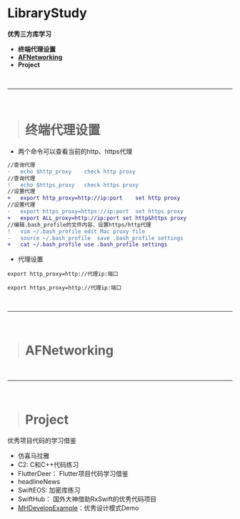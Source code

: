 # LibraryStudy
**优秀三方库学习**

- **终端代理设置**
- [**AFNetworking**](https://juejin.cn/post/6844903825581555726)
- **Project**

<br/>

***
<br/>

>#	 终端代理设置

-	两个命令可以查看当前的http、https代理

```diff
//查询代理
-	echo $http_proxy	check http proxy
//查询代理
!	echo $https_proxy	check https proxy
//设置代理
+	export http_proxy=http://ip:port	set http proxy
//设置代理
-	export https_proxy=https://ip:port	set https proxy
+	export ALL_proxy=http://ip:port	set http&https proxy
//编辑.bash_profile的文件内容，设置https/http代理
!	vim ~/.bash_profile	edit Mac proxy file
-	source ~/.bash_profile	save .bash_profile settings
+	cat ~/.bash_profile	use .bash_profile settings
```

-	代理设置

```
export http_proxy=http://代理ip:端口

export https_proxy=http://代理ip:端口
```



<br/>

***
<br/>

># AFNetworking




<br/>

***
<br/>

># Project
优秀项目代码的学习借鉴

- 仿喜马拉雅
- C2: C和C++代码练习
- FlutterDeer： Flutter项目代码学习借鉴
- headlineNews
- SwiftEOS: 加密库练习
- SwiftHub： 国外大神借助RxSwift的优秀代码项目
- [MHDevelopExample](https://www.jianshu.com/p/db8400e1d40e)：优秀设计模式Demo










